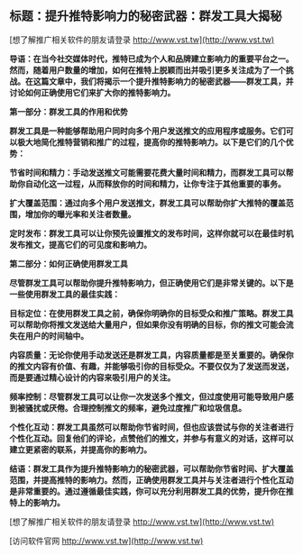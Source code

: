 ## **标题：提升推特影响力的秘密武器：群发工具大揭秘**

[想了解推广相关软件的朋友请登录 http://www.vst.tw](http://www.vst.tw)

**导语：在当今社交媒体时代，推特已成为个人和品牌建立影响力的重要平台之一。然而，随着用户数量的增加，如何在推特上脱颖而出并吸引更多关注成为了一个挑战。在这篇文章中，我们将揭示一个提升推特影响力的秘密武器——群发工具，并讨论如何正确使用它们来扩大你的推特影响力。**

**第一部分：群发工具的作用和优势**

**群发工具是一种能够帮助用户同时向多个用户发送推文的应用程序或服务。它们可以极大地简化推特营销和推广的过程，提高你的推特影响力。以下是它们的几个优势：**

**节省时间和精力：手动发送推文可能需要花费大量时间和精力，而群发工具可以帮助你自动化这一过程，从而释放你的时间和精力，让你专注于其他重要的事务。**

**扩大覆盖范围：通过向多个用户发送推文，群发工具可以帮助你扩大推特的覆盖范围，增加你的曝光率和关注者数量。**

**定时发布：群发工具可以让你预先设置推文的发布时间，这样你就可以在最佳时机发布推文，提高它们的可见度和影响力。**

**第二部分：如何正确使用群发工具**

**尽管群发工具可以帮助你提升推特影响力，但正确使用它们是非常关键的。以下是一些使用群发工具的最佳实践：**

**目标定位：在使用群发工具之前，确保你明确你的目标受众和推广策略。群发工具可以帮助你将推文发送给大量用户，但如果你没有明确的目标，你的推文可能会流失在用户的时间轴中。**

**内容质量：无论你使用手动发送还是群发工具，内容质量都是至关重要的。确保你的推文内容有价值、有趣，并能够吸引你的目标受众。不要仅仅为了发送而发送，而是要通过精心设计的内容来吸引用户的关注。**

**频率控制：尽管群发工具可以让你一次发送多个推文，但过度使用可能导致用户感到被骚扰或厌倦。合理控制推文的频率，避免过度推广和垃圾信息。**

**个性化互动：群发工具虽然可以帮助你节省时间，但也应该尝试与你的关注者进行个性化互动。回复他们的评论，点赞他们的推文，并参与有意义的对话，这样可以建立更紧密的联系，并提高你的影响力。**

**结语：群发工具作为提升推特影响力的秘密武器，可以帮助你节省时间、扩大覆盖范围，并提高推特的影响力。然而，正确使用群发工具并与关注者进行个性化互动是非常重要的。通过遵循最佳实践，你可以充分利用群发工具的优势，提升你在推特上的影响力。**

[想了解推广相关软件的朋友请登录 http://www.vst.tw](http://www.vst.tw)


[访问软件官网 http://www.vst.tw](http://www.vst.tw)
